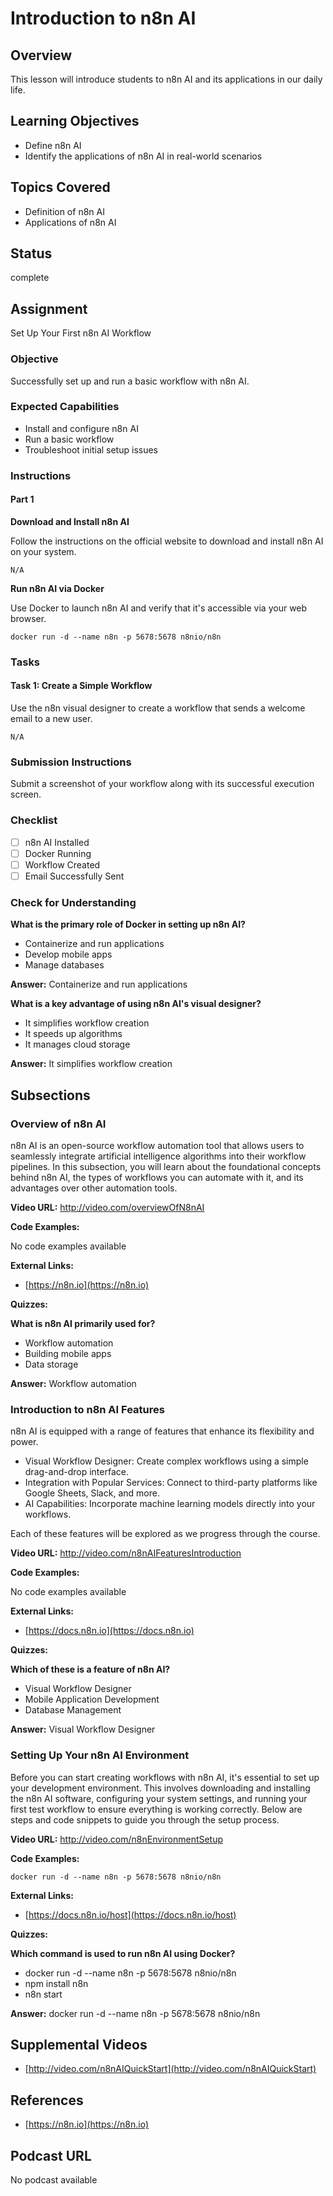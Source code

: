 # Introduction to n8n AI

## Overview

This lesson will introduce students to n8n AI and its applications in our daily life.

## Learning Objectives

- Define n8n AI
- Identify the applications of n8n AI in real-world scenarios

## Topics Covered

- Definition of n8n AI
- Applications of n8n AI

## Status

complete

## Assignment

Set Up Your First n8n AI Workflow

### Objective

Successfully set up and run a basic workflow with n8n AI.

### Expected Capabilities

- Install and configure n8n AI
- Run a basic workflow
- Troubleshoot initial setup issues

### Instructions

#### Part 1

**Download and Install n8n AI**

Follow the instructions on the official website to download and install n8n AI on your system.

```
N/A
```

**Run n8n AI via Docker**

Use Docker to launch n8n AI and verify that it's accessible via your web browser.

```
docker run -d --name n8n -p 5678:5678 n8nio/n8n
```

### Tasks

#### Task 1: Create a Simple Workflow

Use the n8n visual designer to create a workflow that sends a welcome email to a new user.

```
N/A
```

### Submission Instructions

Submit a screenshot of your workflow along with its successful execution screen.

### Checklist

- [ ] n8n AI Installed
- [ ] Docker Running
- [ ] Workflow Created
- [ ] Email Successfully Sent

### Check for Understanding

**What is the primary role of Docker in setting up n8n AI?**

- Containerize and run applications
- Develop mobile apps
- Manage databases

**Answer:** Containerize and run applications

**What is a key advantage of using n8n AI's visual designer?**

- It simplifies workflow creation
- It speeds up algorithms
- It manages cloud storage

**Answer:** It simplifies workflow creation

## Subsections

### Overview of n8n AI

n8n AI is an open-source workflow automation tool that allows users to seamlessly integrate artificial intelligence algorithms into their workflow pipelines. In this subsection, you will learn about the foundational concepts behind n8n AI, the types of workflows you can automate with it, and its advantages over other automation tools.

**Video URL:** http://video.com/overviewOfN8nAI

**Code Examples:**

No code examples available

**External Links:**

- [https://n8n.io](https://n8n.io)

**Quizzes:**

**What is n8n AI primarily used for?**

- Workflow automation
- Building mobile apps
- Data storage

**Answer:** Workflow automation

### Introduction to n8n AI Features

n8n AI is equipped with a range of features that enhance its flexibility and power. 
- Visual Workflow Designer: Create complex workflows using a simple drag-and-drop interface.
- Integration with Popular Services: Connect to third-party platforms like Google Sheets, Slack, and more.
- AI Capabilities: Incorporate machine learning models directly into your workflows.

Each of these features will be explored as we progress through the course.

**Video URL:** http://video.com/n8nAIFeaturesIntroduction

**Code Examples:**

No code examples available

**External Links:**

- [https://docs.n8n.io](https://docs.n8n.io)

**Quizzes:**

**Which of these is a feature of n8n AI?**

- Visual Workflow Designer
- Mobile Application Development
- Database Management

**Answer:** Visual Workflow Designer

### Setting Up Your n8n AI Environment

Before you can start creating workflows with n8n AI, it's essential to set up your development environment. This involves downloading and installing the n8n AI software, configuring your system settings, and running your first test workflow to ensure everything is working correctly. Below are steps and code snippets to guide you through the setup process.

**Video URL:** http://video.com/n8nEnvironmentSetup

**Code Examples:**

```
docker run -d --name n8n -p 5678:5678 n8nio/n8n
```

**External Links:**

- [https://docs.n8n.io/host](https://docs.n8n.io/host)

**Quizzes:**

**Which command is used to run n8n AI using Docker?**

- docker run -d --name n8n -p 5678:5678 n8nio/n8n
- npm install n8n
- n8n start

**Answer:** docker run -d --name n8n -p 5678:5678 n8nio/n8n

## Supplemental Videos

- [http://video.com/n8nAIQuickStart](http://video.com/n8nAIQuickStart)

## References

- [https://n8n.io](https://n8n.io)

## Podcast URL

No podcast available